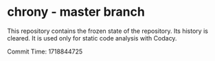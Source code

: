 # chrony - master branch

This repository contains the frozen state of the repository.
Its history is cleared. It is used only for static code
analysis with Codacy.

Commit Time: 1718844725